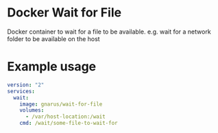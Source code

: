 
# Docker Wait for File

Docker container to wait for a file to be available.
e.g. wait for a network folder to be available on the host

# Example usage

```yml
version: "2"
services:
  wait:
    image: gnarus/wait-for-file
    volumes:
      - /var/host-location:/wait
    cmd: /wait/some-file-to-wait-for
```
